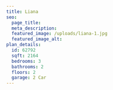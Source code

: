 ```yaml
---
title: Liana
seo:
  page_title:
  meta_description:
  featured_image: /uploads/liana-1.jpg
  featured_image_alt:
plan_details:
  id: 62792
  sqft: 2164
  bedrooms: 3
  bathrooms: 2
  floors: 2
  garage: 2 Car
---
```

